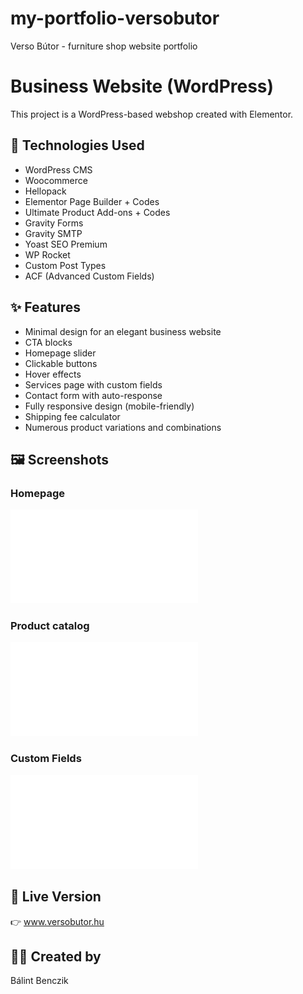 # my-portfolio-versobutor
Verso Bútor - furniture shop website portfolio

# Business Website (WordPress)

This project is a WordPress-based webshop created with Elementor.

## 🔧 Technologies Used

- WordPress CMS
- Woocommerce
- Hellopack
- Elementor Page Builder + Codes
- Ultimate Product Add-ons + Codes
- Gravity Forms
- Gravity SMTP
- Yoast SEO Premium
- WP Rocket
- Custom Post Types  
- ACF (Advanced Custom Fields)

## ✨ Features

- Minimal design for an elegant business website
- CTA blocks
- Homepage slider
- Clickable buttons
- Hover effects  
- Services page with custom fields
- Contact form with auto-response  
- Fully responsive design (mobile-friendly)
- Shipping fee calculator
- Numerous product variations and combinations

## 🖼️ Screenshots

### Homepage

![Homepage screenshot](screenshots/verso_homepage.pdf)

### Product catalog

![Product catalog](screenshots/product_catalog.pdf)

### Custom Fields

![Custom Fields on product page screenshot](screenshots/product_page.pdf)

## 🔗 Live Version

👉 www.versobutor.hu

## 👩‍💻 Created by

Bálint Benczik

